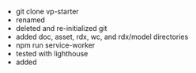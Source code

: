 - git clone vp-starter
- renamed
- deleted and re-initialized git
- added doc, asset, rdx, wc, and rdx/model directories
- npm run service-worker
- tested with lighthouse
- added <title> per lighthouse
- added first 5 documents in the doc folder
- tried adding manifest failed
- added TOC and other doc changes
- added as many cool-ness enhancements to dev rollup as I could find and steal from elsewhere

